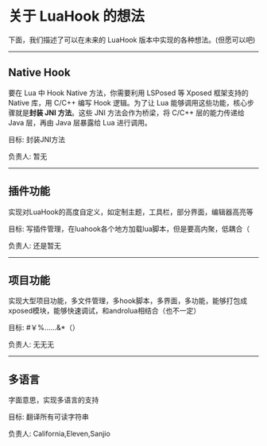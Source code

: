 # 关于 LuaHook 的想法

下面，我们描述了可以在未来的 LuaHook 版本中实现的各种想法。(但愿可以吧)

---

## Native Hook
要在 Lua 中 Hook Native 方法，你需要利用 LSPosed 等 Xposed 框架支持的 Native 库，用 C/C++ 编写 Hook 逻辑。为了让 Lua 能够调用这些功能，核心步骤就是**封装 JNI 方法**。这些 JNI 方法会作为桥梁，将 C/C++ 层的能力传递给 Java 层，再由 Java 层暴露给 Lua 进行调用。

目标: 封装JNI方法

负责人: 暂无

---

## 插件功能
实现对LuaHook的高度自定义，如定制主题，工具栏，部分界面，编辑器高亮等

目标: 写插件管理，在luahook各个地方加载lua脚本，但是要高内聚，低耦合（

负责人: 还是暂无

---

## 项目功能
实现大型项目功能，多文件管理，多hook脚本，多界面，多功能，能够打包成xposed模块，能够快速调试，和androlua相结合（也不一定）

目标: #￥%……&*（）

负责人: 无无无

---

## 多语言
字面意思，实现多语言的支持

目标: 翻译所有可读字符串

负责人: California,Eleven,Sanjio



